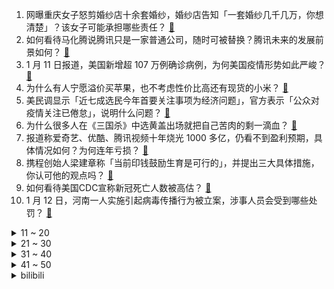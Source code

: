 1. 网曝重庆女子怒剪婚纱店十余套婚纱，婚纱店告知「一套婚纱几千几万，你想清楚」？该女子可能承担哪些责任？ [:link:](https://www.zhihu.com/question/511181048)
2. 如何看待马化腾说腾讯只是一家普通公司，随时可被替换？腾讯未来的发展前景如何？ [:link:](https://www.zhihu.com/question/511122548)
3. 1 月 11 日报道，美国新增超 107 万例确诊病例，为何美国疫情形势如此严峻？ [:link:](https://www.zhihu.com/question/511030305)
4. 为什么有人宁愿溢价买苹果，也不考虑性价比高还有现货的小米？ [:link:](https://www.zhihu.com/question/510951805)
5. 美民调显示「近七成选民今年首要关注事项为经济问题」，官方表示「公众对疫情关注已倦怠」，说明什么问题？ [:link:](https://www.zhihu.com/question/510988534)
6. 为什么很多人在《三国杀》中选黄盖出场就把自己苦肉的剩一滴血？ [:link:](https://www.zhihu.com/question/488604417)
7. 报道称爱奇艺、优酷、腾讯视频十年烧光 1000 多亿，仍看不到盈利预期，具体情况如何？为何连年亏损？ [:link:](https://www.zhihu.com/question/505729108)
8. 携程创始人梁建章称「当前印钱鼓励生育是可行的」，并提出三大具体措施，你认可他的观点吗？ [:link:](https://www.zhihu.com/question/511145080)
9. 如何看待美国CDC宣称新冠死亡人数被高估？ [:link:](https://www.zhihu.com/question/510943670)
10. 1 月 12 日，河南一人实施引起病毒传播行为被立案，涉事人员会受到哪些处罚？ [:link:](https://www.zhihu.com/question/511119932)
<details>
<summary>11 ~ 20</summary>

11. 余承东称「华为可以支撑起 30 万台汽车销售目标」，你觉得华为目前有这样的实力吗？这个目标可行性如何？ [:link:](https://www.zhihu.com/question/511065084)
12. 《红楼梦》中司棋想吃鸡蛋羹，厨子就是不给做，咋办？难道大观园里只有宝二爷的丫鬟才体面些？ [:link:](https://www.zhihu.com/question/368108137)
13. 如何看待 R 星母公司 T2 以 127 亿美元完成游戏圈史上最大收购案？ [:link:](https://www.zhihu.com/question/511005082)
14. 免签是对等的，为什么180个国家给美国免签，而美国只给30多个发达国家免签？ [:link:](https://www.zhihu.com/question/511095719)
15. 曾火爆全网的《鬼灭之刃》，第二季热度平平，原因是什么？ [:link:](https://www.zhihu.com/question/503438832)
16. 女子地铁里当众让孩子下跪，乘客劝阻反被怼「我的孩子我想让他干嘛就得干嘛」，如何看待这种教育方式？ [:link:](https://www.zhihu.com/question/511173538)
17. 为什么外国人人手一块Apple Watch? [:link:](https://www.zhihu.com/question/510567451)
18. 意外车祸致搭车同事死亡，车主被判赔偿 90 万，该如何界定责任？有何法律依据？事前签免责书能否避免？ [:link:](https://www.zhihu.com/question/510769722)
19. 为什么现在年轻人喜欢剧本杀不喜欢 KTV 了？ [:link:](https://www.zhihu.com/question/508676250)
20. 我国首次获得了月表原位条件下的水含量，1 吨月壤约含有 120 克水，该研究结果有哪些意义？ [:link:](https://www.zhihu.com/question/510740863)
</details>
<details>
<summary>21 ~ 30</summary>

21. 飞行员的工资那么高，为什么没有人愿意自费学飞行呢？ [:link:](https://www.zhihu.com/question/27782715)
22. 如何看待媒体评王冰冰遭人肉曝光隐私，「病态追星触及法律底线」？ [:link:](https://www.zhihu.com/question/511114024)
23. 2021 年台湾地区人口出现负增长，全年出生人数创史上新低，这意味着什么？会对两岸经济造成什么影响？ [:link:](https://www.zhihu.com/question/510835585)
24. 中消协点名肯德基，称「用盲盒诱导食品过度消费，当抵制」，如何评价肯德基联名的 Dimoo 盲盒活动？ [:link:](https://www.zhihu.com/question/511138824)
25. 2022 LPL 春季赛 TES 0:2 不敌 RA 新赛季首战告负，如何评价这场比赛？ [:link:](https://www.zhihu.com/question/511191901)
26. 长得又胖又丑的女孩会有人喜欢吗？ [:link:](https://www.zhihu.com/question/510498637)
27. 女生如果主动点，男生真的容易心动吗？ [:link:](https://www.zhihu.com/question/367625901)
28. 魏国有五子良将，蜀国有五虎上将，吴国为啥没有跟风弄个五将？ [:link:](https://www.zhihu.com/question/510541780)
29. 为什么很多司机从油车换到电车之后控制不好油门，开车一窜一窜的？ [:link:](https://www.zhihu.com/question/511214452)
30. 如何看待国产游戏《太吾绘卷》1 月 12 日发布的正式版进度公告？ [:link:](https://www.zhihu.com/question/511181151)
</details>
<details>
<summary>31 ~ 40</summary>

31. 《王者荣耀》 S26 赛季有多难打？ [:link:](https://www.zhihu.com/question/510645580)
32. 《永恒族》上线流媒体，如何客观评价这部作品？ [:link:](https://www.zhihu.com/question/511137617)
33. OPPO Find N、华为 P50 Pocket、荣耀 Magic V，三款折叠屏手机哪款更值得买？ [:link:](https://www.zhihu.com/question/510898801)
34. 感觉和现在女朋友的关系很怪异，不是我想象中的谈对象的样子，但又舍不得放手，怎么做啊? [:link:](https://www.zhihu.com/question/506535272)
35. 如何拯救游戏《战地 2042》？ [:link:](https://www.zhihu.com/question/504076934)
36. 1 月 12 日深圳新增 1 例新冠肺炎确诊病例，目前当地情况如何？ [:link:](https://www.zhihu.com/question/511233657)
37. 2021 年全年，全国居民消费价格比上年上涨 0.9% ，有哪些信息值得关注？ [:link:](https://www.zhihu.com/question/511122254)
38. 过年了，大家都准备了什么年货呢？ [:link:](https://www.zhihu.com/question/440157164)
39. 1 月 11 日天津新增 33 例本土确诊，3 例本土无症状感染者，目前天津情况如何？ [:link:](https://www.zhihu.com/question/511114268)
40. 1月 12日大量用户反映电信出现断网，波及全国多个城市，可能是什么原因导致的？你用的是什么网络？ [:link:](https://www.zhihu.com/question/511130602)
</details>
<details>
<summary>41 ~ 50</summary>

41. 2022年你们读的第一本书是什么？ [:link:](https://www.zhihu.com/question/510722387)
42. 作为一名工作了7、8年的程序员，感觉啥都会，但是又啥都不精通，怎么办？ [:link:](https://www.zhihu.com/question/510401543)
43. 读书意义在哪里，底子太差，我要坚持下去吗？ [:link:](https://www.zhihu.com/question/511130411)
44. 是从未在一起遗憾，还是最终未在一起遗憾？ [:link:](https://www.zhihu.com/question/506782012)
45. 如何看待 2022 年山东专升本政策? [:link:](https://www.zhihu.com/question/509913028)
46. NBA 21-22赛季 勇士108：116灰熊，库里27+10+10三双，如何评价这场比赛？ [:link:](https://www.zhihu.com/question/511142574)
47. 如何看待脑瘫患者用脚敲出20万字文学作品？ [:link:](https://www.zhihu.com/question/511091169)
48. 如何以「我得知自己是个恶毒女配……」为开头写一篇小说？ [:link:](https://www.zhihu.com/question/410893395)
49. 对象和好朋友怎么选择？ [:link:](https://www.zhihu.com/question/510529975)
50. 很努力的话，还剩五个月中考能从成绩差变成中上吗？ [:link:](https://www.zhihu.com/question/510710255)
</details><details>
<summary>bilibili</summary>

1. 瞬间泪目！致敬人民警察！ [:link:](//www.bilibili.com/video/BV1Hm4y1D72W)
2. 男人没了女人一起打游戏，就像自行车没有鱼鳃 [:link:](//www.bilibili.com/video/BV1bi4y197mF)
3. 咸鱼界的天花板，吃一条咸鱼差点就破产了，但真的好吃 [:link:](//www.bilibili.com/video/BV1EY41187qB)
4. 冬泳怪鸽狂搂家常菜，祝您潇洒又代派！加油！奥利给！哈哈哈哈哈 [:link:](//www.bilibili.com/video/BV1QY41187FG)
5. 雪 中 含 刀 行 [:link:](//www.bilibili.com/video/BV1dL411F7sT)
6. 你 要 冒 充 我 是 吧！ [:link:](//www.bilibili.com/video/BV16Y41187qe)
7. 【原神】在教室唱《神女劈观》一人分饰两角，开口太绝了!!! [:link:](//www.bilibili.com/video/BV1Fb4y1H7hP)
8. “恕我直言，韩委，您才上任第一天” [:link:](//www.bilibili.com/video/BV1Dm4y1D7aP)
9. 这是国产游戏？这回日本把美国变为殖民地了！ [:link:](//www.bilibili.com/video/BV1Eu41127kE)
10. 宋智雅的火，类似半藏森林。 [:link:](//www.bilibili.com/video/BV1YF411v7aK)
<details>
<summary>11 ~ 20</summary>

11. 《还 钱》 [:link:](//www.bilibili.com/video/BV1Lb4y1H7u2)
12. 我回来了，想和大家聊聊疫情后的世界，以及我的未来计划 [:link:](//www.bilibili.com/video/BV1KY411h7cq)
13. 假如刀工有段位 [:link:](//www.bilibili.com/video/BV1Wu41127G6)
14. うに [:link:](//www.bilibili.com/video/BV1hF411v7Ak)
15. 【吸奇侠】《教父》影史最强开局5分钟的爆炸信息量，黑手党大哥教你如何交朋友 [:link:](//www.bilibili.com/video/BV14u41127Tv)
16. 【时代少年团】TNT800万粉丝福利 [:link:](//www.bilibili.com/video/BV1km4y1D7Yj)
17. 勇敢者的游戏 [:link:](//www.bilibili.com/video/BV1gb4y1H7fd)
18. 杭州报亭将全部关闭？我拍下了它们最后的样子 [:link:](//www.bilibili.com/video/BV1ja411q7gJ)
19. 关于早餐的几个误区，你中招了几个？ [:link:](//www.bilibili.com/video/BV1Gb4y1H7Bz)
20. 笑死！这是我今年吃过最离谱的泡面！！！ [:link:](//www.bilibili.com/video/BV1CY41187DP)
</details>
<details>
<summary>21 ~ 30</summary>

21. 患有自闭症的弟弟喜欢任何声音很大很吵的东西，于是全家给他准备的礼物就是———火车汽笛！ [:link:](//www.bilibili.com/video/BV16Y41187BX)
22. 啊哈哈哈⚡猪 汤 来 喽⚡ [:link:](//www.bilibili.com/video/BV1pT4y1m7z4)
23. 爷爷帮孙女拿快递逐渐暴躁，当得知是给自己买的时候，反应太可爱了 [:link:](//www.bilibili.com/video/BV13L411c7qc)
24. 988元一只，米其林级别的烤乳猪，没想到还挺好吃，胖猪头每天都想要【凭啥这么贵ep35-Estado Puro】 [:link:](//www.bilibili.com/video/BV1Nq4y1A7Bv)
25. 第一次穿这么性感去走亲戚，我妈眼睛都看直了 [:link:](//www.bilibili.com/video/BV1XS4y1T79m)
26. 非遗美食，古法藕粉制作过程。 [:link:](//www.bilibili.com/video/BV1644y1j7uG)
27. 新疆喀什老字号大锅抓饭，42元/份肉比抓饭还多，去晚了都吃不上 [:link:](//www.bilibili.com/video/BV1Tq4y1y7Tr)
28. 【点亮渊下宫】泪目！星辰大海 [:link:](//www.bilibili.com/video/BV1VR4y1g7Af)
29. 你相信这裙子是陶瓷做的吗？中国奢侈品可真是咬碎牙也买不起！ [:link:](//www.bilibili.com/video/BV1Uq4y1w7RT)
30. 终极社死！4年前写给粉丝的“伤感文学”被翻出来了… [:link:](//www.bilibili.com/video/BV1am4y1D7RY)
</details>
<details>
<summary>31 ~ 40</summary>

31. 喝一杯印度街头玛莎拉水 [:link:](//www.bilibili.com/video/BV1UP4y1E7wA)
32. 保密配方，在美国，公开了....... [:link:](//www.bilibili.com/video/BV18T4y1m79L)
33. 你见过四只猫同时揣手手吗？ [:link:](//www.bilibili.com/video/BV1Rb4y1n7t1)
34. 《一份来自热爱的告白》 [:link:](//www.bilibili.com/video/BV1bT4y1m7Ff)
35. 好家伙，短短10秒让我愣住了两次 [:link:](//www.bilibili.com/video/BV1yR4y1u7sx)
36. 警察叔叔，就是这个人！ [:link:](//www.bilibili.com/video/BV1iT4y1m7mX)
37. 如何做一个贤惠的女人 [:link:](//www.bilibili.com/video/BV1ET4y1m7pp)
38. 【原神整活】擅长聊天真君：一个两个都这样！ [:link:](//www.bilibili.com/video/BV1DS4y1T7CV)
39. 溜冰场的冰里为什么要加牛奶？ [:link:](//www.bilibili.com/video/BV1aa411q7Sg)
40. 我来B战啦！五杀参上！ [:link:](//www.bilibili.com/video/BV1Lq4y1A7dA)
</details>
<details>
<summary>41 ~ 50</summary>

41. 狸花：咩呀!唔出来!(萌声粤配) [:link:](//www.bilibili.com/video/BV1tm4y1D7Hp)
42. 女子去相亲结果小区被封 被迫隔离在相亲对象家 网友:月老的红线太结实! [:link:](//www.bilibili.com/video/BV1TP4y1J7xx)
43. 就是因为这个，我复读了 [:link:](//www.bilibili.com/video/BV15P4y1J7nu)
44. 唐风牡丹非遗绒花 （竖屏版） [:link:](//www.bilibili.com/video/BV1BL4y1b7e6)
45. 唢呐遇上【神女劈观】 [:link:](//www.bilibili.com/video/BV1BY411876E)
46. 耗时120天，和知识付费团队的官司打完啦。 [:link:](//www.bilibili.com/video/BV1j3411e7AB)
47. 《原神》剧情PV-「神女劈观」 [:link:](//www.bilibili.com/video/BV1kS4y1T7kK)
48. 小时候看笑话，长大了看真实 [:link:](//www.bilibili.com/video/BV1gL41157aa)
49. 导演：演员快不够用了...【阅片无数Ⅱ 34】 [:link:](//www.bilibili.com/video/BV1fb4y1n7Gq)
50. 干饭公司最后一顿饭 [:link:](//www.bilibili.com/video/BV12a411q7h2)
</details>
<details>
<summary>51 ~ 60</summary>

51. 25000英尺高空一跃而下？现实中仿拍碟中谍跳伞有多难？ [:link:](//www.bilibili.com/video/BV1na411q7Hb)
52. 钟离  我只玩天动万象 [:link:](//www.bilibili.com/video/BV1bS4y1Z7gr)
53. 人类有可能完成? 3 [:link:](//www.bilibili.com/video/BV1Y3411a7KL)
54. 【野生人类图鉴】我的倒霉朋友...... [:link:](//www.bilibili.com/video/BV1qF411v7z2)
55. emoji变成美少女们有多可爱？！ [:link:](//www.bilibili.com/video/BV1hr4y1v7nq)
56. 那些年，我们被抢走的体育课。 [:link:](//www.bilibili.com/video/BV1Jr4y1v7yk)
57. 最贵 就是 这一“蘸”！！！！！！！ [:link:](//www.bilibili.com/video/BV1jb4y1H728)
58. 这几种猫都不建议新手养，尤其是最后一种 [:link:](//www.bilibili.com/video/BV1q3411e7oH)
59. 没有骨头的鸡腿，一口一个，赶紧做起来吧 [:link:](//www.bilibili.com/video/BV1b3411a7c8)
60. 花100元买了120只螃蟹，一只才8毛？实现螃蟹自由就是这么简单 [:link:](//www.bilibili.com/video/BV1Ra411q7Wr)
</details>
<details>
<summary>61 ~ 70</summary>

61. 不想再贪污桥款了… [:link:](//www.bilibili.com/video/BV1PL411c7tF)
62. 卖粉vs卖“粉” [:link:](//www.bilibili.com/video/BV1ZZ4y1S7Mi)
63. 微软商店免费神级软件:steam加速;番剧下载;团队任务协作 [:link:](//www.bilibili.com/video/BV1jT4y117Dk)
64. 和小可莉一起玩手指游戏吧 [:link:](//www.bilibili.com/video/BV1dD4y1F7y7)
65. 周芷若费尽心机最后还是输给了赵敏！经典回顾高颜值版《倚天屠龙记》第三篇... [:link:](//www.bilibili.com/video/BV17L4y1b7N2)
66. 我尽力了 [:link:](//www.bilibili.com/video/BV1KR4y1g7ZS)
67. 魔尊重楼光剑变装挑战，来了，我尽力了，是你们想看的吗？ [:link:](//www.bilibili.com/video/BV1KL411c7nF)
68. 【诺艾尔】我该能肉的时候能肉！ [:link:](//www.bilibili.com/video/BV1LP4y1J72z)
69. ⚡ 别 逼 我 平 A 奥 ⚡ [:link:](//www.bilibili.com/video/BV1hS4y1Z7H3)
70. 用｛水暖件｝还原莫比乌斯圈摆件，省钱真快乐｜软装抠搜指南 [:link:](//www.bilibili.com/video/BV1SS4y1Z7qo)
</details>
<details>
<summary>71 ~ 80</summary>

71. 当广东人在广西旅游 [:link:](//www.bilibili.com/video/BV1mS4y1T7M6)
72. 这20公斤料，能提出多少黄金？ [:link:](//www.bilibili.com/video/BV1aF411v723)
73. 【原神】稻 妻 人.exe [:link:](//www.bilibili.com/video/BV1LL41157Zw)
74. 失眠速进！如何在2分钟内睡成死猪？【知心一分钟】 [:link:](//www.bilibili.com/video/BV1hT4y1m7Pi)
75. 土豆的十二个宅家吃法，十二个啊，这个系列再做下去我迟早卷死自己 [:link:](//www.bilibili.com/video/BV1fY41187Xo)
76. 这还是我看的央视新闻吗 ？ ？ ？ [:link:](//www.bilibili.com/video/BV15m4y1D7w9)
77. 【原神】胡桃：“啊对对对对” [:link:](//www.bilibili.com/video/BV1Vm4y1D7K4)
78. 硬不硬？硬！ [:link:](//www.bilibili.com/video/BV14q4y1y7Pk)
79. 雪豹：看好了，尾巴是这样用的。 [:link:](//www.bilibili.com/video/BV1vF411v7jv)
80. 【全明星】纸 团 战 争 [:link:](//www.bilibili.com/video/BV15m4y1D7zs)
</details>
<details>
<summary>81 ~ 90</summary>

81. 极度舒适！拿来救命的药，原来是这样在身体里释放的 [:link:](//www.bilibili.com/video/BV1bF411q7ue)
82. 心脏病患勿点 [:link:](//www.bilibili.com/video/BV1Sm4y1D7RJ)
83. 🔥大 乱 斗 是 吧🔥 [:link:](//www.bilibili.com/video/BV1Ba411q7ZG)
84. 铃空RPG新作 |《昭和米国物语》首部正式预告片 [:link:](//www.bilibili.com/video/BV1T34y167Q9)
85. 顾客订了300份可乐，这让骑手咋送？别人都是订外卖，这位是进货去了… [:link:](//www.bilibili.com/video/BV1xS4y1T77C)
86. 【原神翻唱】《鹤元甲》 [:link:](//www.bilibili.com/video/BV1iL4y1b7LP)
87. 唐宫海鲜舫 厨子探店¥550 [:link:](//www.bilibili.com/video/BV1AS4y1j7Rh)
88. 老师是如何发现学生抄作业的 [:link:](//www.bilibili.com/video/BV1444y157ei)
89. 今天估计是等了一天等着急了，陈贝拉居然没有假装不会开门#边牧陈贝拉 [:link:](//www.bilibili.com/video/BV1DY41187Ho)
90. 肉之精髓鸡屁屁，一口下去太香了～居酒屋老板副业竟然是演员！美食探店/无广试吃员 [:link:](//www.bilibili.com/video/BV1AR4y1g7yF)
</details>
<details>
<summary>91 ~ 100</summary>

91. LR / ACR曲线工具原理。 [:link:](//www.bilibili.com/video/BV1SR4y1W7tb)
92. 当初中生第一次看见老板的肥猫，这反应绝了……网友称:小胖别说小胖 [:link:](//www.bilibili.com/video/BV1Ab4y1H7cq)
93. 《关于母猫发情，但公猫未成年这件事》 [:link:](//www.bilibili.com/video/BV1bb4y1H7BJ)
94. 秦始皇陵已开挖的部分：我们发现了来自西欧的修陵人，发现了秦始皇家族的复原头像，还发现了兵马俑、铜车马背后的秘密……|自说自话的总裁 [:link:](//www.bilibili.com/video/BV1US4y1Z7j4)
95. 大庆赶海，在沙滩上发现沙葵好像萝卜一样藏在沙中，还有海知了 [:link:](//www.bilibili.com/video/BV1Tr4y1v7WP)
96. 损！故意在丈母娘面前疯狂夸奖女友勤快？女友不得不起床干活！ [:link:](//www.bilibili.com/video/BV1BY41187Uj)
97. 超越人类进化的操作！ [:link:](//www.bilibili.com/video/BV1vY41187qs)
98. 同学，挂挂，寄寄，嘻嘻！ [:link:](//www.bilibili.com/video/BV1Wq4y1y7Ca)
99. 看完就知道新年礼物怎么准备了 [:link:](//www.bilibili.com/video/BV1nS4y1j7Zi)
100. 电影最TOP：看完烂片洗眼睛！2021年度十大国际佳片盘点 [:link:](//www.bilibili.com/video/BV1Gb4y1H7cC)
</details></details>